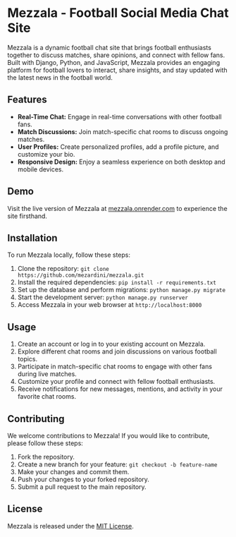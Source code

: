 # Mezzala - Football Social Media Chat Site


Mezzala is a dynamic football chat site that brings football enthusiasts together to discuss matches, share opinions, and connect with fellow fans. Built with Django, Python, and JavaScript, Mezzala provides an engaging platform for football lovers to interact, share insights, and stay updated with the latest news in the football world.

## Features

- **Real-Time Chat:** Engage in real-time conversations with other football fans.
- **Match Discussions:** Join match-specific chat rooms to discuss ongoing matches.
- **User Profiles:** Create personalized profiles, add a profile picture, and customize your bio.
- **Responsive Design:** Enjoy a seamless experience on both desktop and mobile devices.

## Demo

Visit the live version of Mezzala at [mezzala.onrender.com](https://mezzala.onrender.com) to experience the site firsthand.

## Installation

To run Mezzala locally, follow these steps:

1. Clone the repository: `git clone https://github.com/mezardini/mezzala.git`
2. Install the required dependencies: `pip install -r requirements.txt`
3. Set up the database and perform migrations: `python manage.py migrate`
4. Start the development server: `python manage.py runserver`
5. Access Mezzala in your web browser at `http://localhost:8000`

## Usage

1. Create an account or log in to your existing account on Mezzala.
2. Explore different chat rooms and join discussions on various football topics.
3. Participate in match-specific chat rooms to engage with other fans during live matches.
4. Customize your profile and connect with fellow football enthusiasts.
5. Receive notifications for new messages, mentions, and activity in your favorite chat rooms.

## Contributing

We welcome contributions to Mezzala! If you would like to contribute, please follow these steps:

1. Fork the repository.
2. Create a new branch for your feature: `git checkout -b feature-name`
3. Make your changes and commit them.
4. Push your changes to your forked repository.
5. Submit a pull request to the main repository.

## License

Mezzala is released under the [MIT License](LICENSE).
